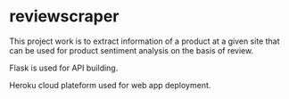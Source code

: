 # reviewscraper
This project work is to extract information of a product at a given site that can be used for product sentiment analysis on the basis of review.

Flask is used for API building. 

Heroku cloud plateform used for web app deployment.
